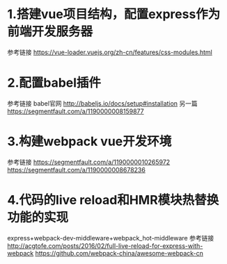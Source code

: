 1.搭建vue项目结构，配置express作为前端开发服务器
==============================
参考链接 https://vue-loader.vuejs.org/zh-cn/features/css-modules.html


2.配置babel插件
===========
参考链接
babel官网 http://babeljs.io/docs/setup#installation
另一篇 https://segmentfault.com/a/1190000008159877

# 3.构建webpack vue开发环境

参考链接
https://segmentfault.com/a/1190000010265972
https://segmentfault.com/a/1190000008678236


# 4.代码的live reload和HMR模块热替换功能的实现

express+webpack-dev-middleware+webpack_hot-middleware
参考链接
 http://acgtofe.com/posts/2016/02/full-live-reload-for-express-with-webpack
 https://github.com/webpack-china/awesome-webpack-cn
